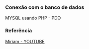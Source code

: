 ### Conexão com o banco de dados
 MYSQL usando PHP - PDO




### Referência

[Miriam - YOUTUBE](https://www.youtube.com/watch?v=C92cScfsFW4)